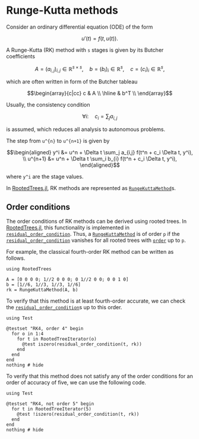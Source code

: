 # Runge-Kutta methods

Consider an ordinary differential equation (ODE) of the form
```math
u'(t) = f(t, u(t)).
```

A Runge-Kutta (RK) method with ``s`` stages is given by its
Butcher coefficients
```math
A = (a_{i,j})_{i,j} \in \mathbb{R}^{s \times s}, \quad
b = (b_i)_i \in \mathbb{R}^{s}, \quad
c = (c_i)_i \in \mathbb{R}^{s},
```
which are often written in form of the Butcher tableau
```math
\begin{array}{c|cc}
  c & A \\
  \hline
  & b^T \\
\end{array}
```
Usually, the consistency condition
```math
\forall i\colon \quad c_i = \sum_j a_{i,j}
```
is assumed, which reduces all analysis to autonomous problems.

The step from ``u^{n}`` to ``u^{n+1}`` is given by
```math
\begin{aligned}
  y^i &= u^n + \Delta t \sum_j a_{i,j} f(t^n + c_i \Delta t, y^i), \\
  u^{n+1} &= u^n + \Delta t \sum_i b_{i} f(t^n + c_i \Delta t, y^i),
\end{aligned}
```
where ``y^i`` are the stage values.

In [RootedTrees.jl](https://github.com/SciML/RootedTrees.jl),
RK methods are represented as
[`RungeKuttaMethod`](@ref)s.


## Order conditions

The order conditions of RK methods can be derived using rooted trees.
In [RootedTrees.jl](https://github.com/SciML/RootedTrees.jl), this
functionality is implemented in [`residual_order_condition`](@ref).
Thus, a [`RungeKuttaMethod`](@ref) is of order ``p`` if the
[`residual_order_condition`](@ref) vanishes for all rooted trees
with [`order`](@ref) up to ``p``.

For example, the classical fourth-order RK method can be
written as follows.

```@example RK4
using RootedTrees

A = [0 0 0 0; 1//2 0 0 0; 0 1//2 0 0; 0 0 1 0]
b = [1//6, 1//3, 1//3, 1//6]
rk = RungeKuttaMethod(A, b)
```

To verify that this method is at least fourth-order accurate, we can
check the [`residual_order_condition`](@ref)s up to this order.

```@example RK4
using Test

@testset "RK4, order 4" begin
  for o in 1:4
    for t in RootedTreeIterator(o)
      @test iszero(residual_order_condition(t, rk))
    end
  end
end
nothing # hide
```

To verify that this method does not satisfy any of the order conditions
for an order of accuracy of five, we can use the following code.

```@example RK4
using Test

@testset "RK4, not order 5" begin
  for t in RootedTreeIterator(5)
    @test !iszero(residual_order_condition(t, rk))
  end
end
nothing # hide
```
